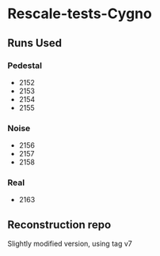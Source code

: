# Rescale-tests-Cygno

## Runs Used

### Pedestal

+ 2152
+ 2153
+ 2154
+ 2155

### Noise

+ 2156
+ 2157
+ 2158

### Real

+ 2163

## Reconstruction repo

Slightly modified version, using tag v7
